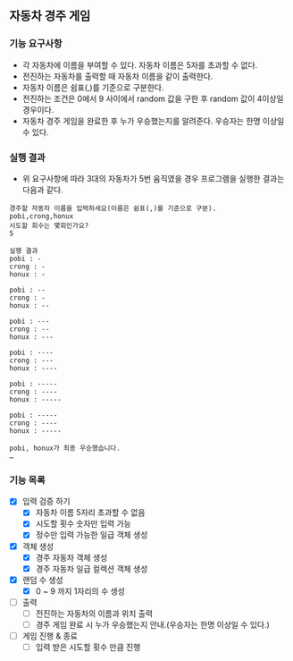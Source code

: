 ## 자동차 경주 게임

### 기능 요구사항
* 각 자동차에 이름을 부여할 수 있다. 자동차 이름은 5자를 초과할 수 없다.
* 전진하는 자동차를 출력할 때 자동차 이름을 같이 출력한다.
* 자동차 이름은 쉼표(,)를 기준으로 구분한다.
* 전진하는 조건은 0에서 9 사이에서 random 값을 구한 후 random 값이 4이상일 경우이다.
* 자동차 경주 게임을 완료한 후 누가 우승했는지를 알려준다. 우승자는 한명 이상일 수 있다.

### 실행 결과
* 위 요구사항에 따라 3대의 자동차가 5번 움직였을 경우 프로그램을 실행한 결과는 다음과 같다.
```text
경주할 자동차 이름을 입력하세요(이름은 쉼표(,)를 기준으로 구분).
pobi,crong,honux
시도할 회수는 몇회인가요?
5

실행 결과
pobi : -
crong : -
honux : -

pobi : --
crong : -
honux : --

pobi : ---
crong : --
honux : ---

pobi : ----
crong : ---
honux : ----

pobi : -----
crong : ----
honux : -----

pobi : -----
crong : ----
honux : -----

pobi, honux가 최종 우승했습니다.
…
```
### 기능 목록
- [X] 입력 검증 하기
    - [X] 자동차 이름 5자리 초과할 수 없음
    - [X] 시도할 횟수 숫자만 입력 가능
    - [X] 정수만 입력 가능한 일급 객체 생성
- [X] 객체 생성
    - [X] 경주 자동차 객체 생성
    - [X] 경주 자동차 일급 컬렉션 객체 생성
- [X] 랜덤 수 생성
    - [X] 0 ~ 9 까지 1자리의 수 생성
- [ ] 출력
    - [ ] 전진하는 자동차의 이름과 위치 출력
    - [ ] 경주 게임 완료 시 누가 우승했는지 안내.(우승자는 한명 이상일 수 있다.)
- [ ] 게임 진행 & 종료
    - [ ] 입력 받은 시도할 횟수 만큼 진행